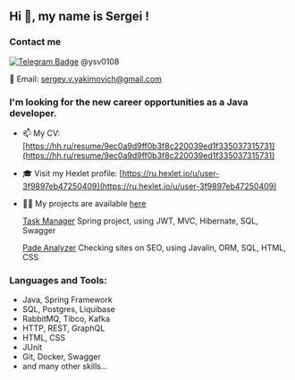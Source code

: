 <h2>Hi 👋, my name is Sergei !</h2>

<h3>Contact me</h3>
<div align ="left">

[![Telegram Badge](https://img.shields.io/badge/-Telegram-0088cc?style=flat-square&logo=Telegram&logoColor=white)](https://t.me/ysv0108) @ysv0108

</div>
<div>

  📧 Email: [sergey.v.yakimovich@gmail.com](mailto:sergey.v.yakimovich@gmail.com)

</div>


<h3>I'm looking for the new career opportunities as a Java developer.</h3>

- 📫 My CV: [https://hh.ru/resume/9ec0a9d9ff0b3f8c220039ed1f335037315731](https://hh.ru/resume/9ec0a9d9ff0b3f8c220039ed1f335037315731)
  
- 🎓 Visit my Hexlet profile: [https://ru.hexlet.io/u/user-3f9897eb47250409](https://ru.hexlet.io/u/user-3f9897eb47250409)  

- 👨‍💻 My projects are available [here](https://github.com/sergeiyakimovich?tab=repositories)
    
    [Task Manager](https://github.com/SergeiYakimovich/java-project-73) Spring project, using JWT, MVC, Hibernate, SQL, Swagger
    
    [Pade Analyzer](https://github.com/SergeiYakimovich/java-project-72) Checking sites on SEO, using Javalin, ORM, SQL, HTML, CSS

<h3 align="left">Languages and Tools:</h3>
<ul>
      <li>Java, Spring Framework</li>
      <li>SQL, Postgres, Liquibase</li>
      <li>RabbitMQ, Tibco, Kafka</li>
      <li>HTTP, REST, GraphQL</li>
      <li>HTML, CSS</li>
      <li>JUnit</li>
      <li>Git, Docker, Swagger</li>
      <li>and many other skills...</li>
</ul>

